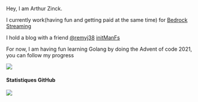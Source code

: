 Hey, I am Arthur Zinck.

I currently work(having fun and getting paid at the same time) for [Bedrock Streaming](https://www.bedrockstreaming.com/)

I hold a blog with a friend [@remyj38](https://github.com/remyj38) [initManFs](https://initmanfs.eu/en/)

For now, I am having fun learning Golang by doing the Advent of code 2021, you can follow my progress

[![](https://github-readme-stats.vercel.app/api/pin?&bg_color=30,e96443,904e95&title_color=fff&text_color=fff&username=arthurzinck&repo=advent-of-code-2021)](https://github.com/arthurzinck/advent-of-code-2021)

#### Statistiques GitHub
[![](https://github-readme-stats.vercel.app/api?username=arthurzinck&show_icons=true&count_private=true&include_all_commits=true)](https://github.com/arthuzinck)
